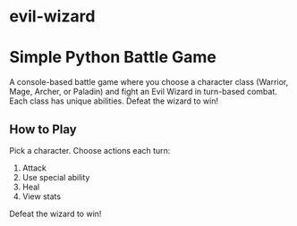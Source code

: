 # evil-wizard

# Simple Python Battle Game
A console-based battle game where you choose a character class (Warrior, Mage, Archer, or Paladin) and fight an Evil Wizard in turn-based combat. Each class has unique abilities. Defeat the wizard to win!

## How to Play

Pick a character.
Choose actions each turn:
  1. Attack
  2. Use special ability
  3. Heal
  4. View stats

Defeat the wizard to win!
